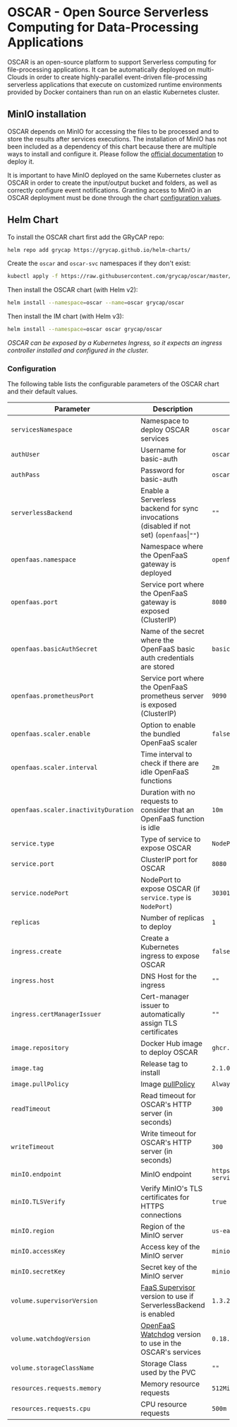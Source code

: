 # OSCAR - Open Source Serverless Computing for Data-Processing Applications

OSCAR is an open-source platform to support Serverless computing for file-processing applications. It can be automatically deployed on multi-Clouds in order to create highly-parallel event-driven file-processing serverless applications that execute on customized runtime environments provided by Docker containers than run on an elastic Kubernetes cluster.

## MinIO installation

OSCAR depends on MinIO for accessing the files to be processed and to store the results after services executions. The installation of MinIO has not been included as a dependency of this chart because there are multiple ways to install and configure it. Please follow the [official documentation](https://docs.min.io/docs/deploy-minio-on-kubernetes.html) to deploy it.

It is important to have MinIO deployed on the same Kubernetes cluster as OSCAR in order to create the input/output bucket and folders, as well as correctly configure event notifications. Granting access to MinIO in an OSCAR deployment must be done through the chart [configuration values](#configuration).

## Helm Chart

To install the OSCAR chart first add the GRyCAP repo:

```sh
helm repo add grycap https://grycap.github.io/helm-charts/
```

Create the `oscar` and `oscar-svc` namespaces if they don't exist:

```sh
kubectl apply -f https://raw.githubusercontent.com/grycap/oscar/master/deploy/yaml/oscar-namespaces.yaml
```

Then install the OSCAR chart (with Helm v2):

```sh
helm install --namespace=oscar --name=oscar grycap/oscar
```

Then install the IM chart (with Helm v3):

```sh
helm install --namespace=oscar oscar grycap/oscar
```

*OSCAR can be exposed by a Kubernetes Ingress, so it expects an ingress controller installed and configured in the cluster.*

### Configuration

The following table lists the configurable parameters of the OSCAR chart and their default values.

| Parameter                            | Description                                                                                                 | Default                            |
| ------------------------------------ | ----------------------------------------------------------------------------------------------------------- | ---------------------------------- |
| `servicesNamespace`                  | Namespace to deploy OSCAR services                                                                          | `oscar-svc`                        |
| `authUser`                           | Username for basic-auth                                                                                     | `oscar`                            |
| `authPass`                           | Password for basic-auth                                                                                     | `oscar123`                         |
| `serverlessBackend`                  | Enable a Serverless backend for sync invocations (disabled if not set) (`openfaas`\|`""`)                   | `""`                               |
| `openfaas.namespace`                 | Namespace where the OpenFaaS gateway is deployed                                                            | `openfaas`                         |
| `openfaas.port`                      | Service port where the OpenFaaS gateway is exposed (ClusterIP)                                              | `8080`                             |
| `openfaas.basicAuthSecret`           | Name of the secret where the OpenFaaS basic auth credentials are stored                                     | `basic-auth`                       |
| `openfaas.prometheusPort`            | Service port where the OpenFaaS prometheus server is exposed (ClusterIP)                                    | `9090`                             |
| `openfaas.scaler.enable`             | Option to enable the bundled OpenFaaS scaler                                                                | `false`                            |
| `openfaas.scaler.interval`           | Time interval to check if there are idle OpenFaaS functions                                                 | `2m`                               |
| `openfaas.scaler.inactivityDuration` | Duration with no requests to consider that an OpenFaaS function is idle                                     | `10m`                              |
| `service.type`                       | Type of service to expose OSCAR                                                                             | `NodePort`                         |
| `service.port`                       | ClusterIP port for OSCAR                                                                                    | `8080`                             |
| `service.nodePort`                   | NodePort to expose OSCAR (if `service.type` is `NodePort`)                                                  | `30301`                            |
| `replicas`                           | Number of replicas to deploy                                                                                | `1`                                |
| `ingress.create`                     | Create a Kubernetes ingress to expose OSCAR                                                                 | `false`                            |
| `ingress.host`                       | DNS Host for the ingress                                                                                    | `""`                               |
| `ingress.certManagerIssuer`          | Cert-manager issuer to automatically assign TLS certificates                                                | `""`                               |
| `image.repository`                   | Docker Hub image to deploy OSCAR                                                                            | `ghcr.io/grycap/oscar`             |
| `image.tag`                          | Release tag to install                                                                                      | `2.1.0`                            |
| `image.pullPolicy`                   | Image [pullPolicy](https://kubernetes.io/docs/concepts/containers/images/#updating-images)                  | `Always`                           |
| `readTimeout`                        | Read timeout for OSCAR's HTTP server (in seconds)                                                           | `300`                              |
| `writeTimeout`                       | Write timeout for OSCAR's HTTP server (in seconds)                                                          | `300`                              |
| `minIO.endpoint`                     | MinIO endpoint                                                                                              | `https://minio-service.minio:9000` |
| `minIO.TLSVerify`                    | Verify MinIO's TLS certificates for HTTPS connections                                                       | `true`                             |
| `minIO.region`                       | Region of the MinIO server                                                                                  | `us-east-1`                        |
| `minIO.accessKey`                    | Access key of the MinIO server                                                                              | `minio`                            |
| `minIO.secretKey`                    | Secret key of the MinIO server                                                                              | `minio123`                         |
| `volume.supervisorVersion`           | [FaaS Supervisor](https://github.com/grycap/faas-supervisor) version to use if ServerlessBackend is enabled | `1.3.2`                            |
| `volume.watchdogVersion`             | [OpenFaaS Watchdog](https://github.com/openfaas/classic-watchdog) version to use in the OSCAR's services    | `0.18.10`                          |
| `volume.storageClassName`            | Storage Class used by the PVC                                                                               | `""`                               |
| `resources.requests.memory`          | Memory resource requests                                                                                    | `512Mi`                            |
| `resources.requests.cpu`             | CPU resource requests                                                                                       | `500m`                             |

